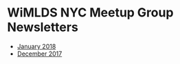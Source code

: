 # WiMLDS NYC Meetup Group Newsletters

* [January 2018](2018_01_20_newsletter.md)
* [December 2017](2017_12_03_newsletter.md)
